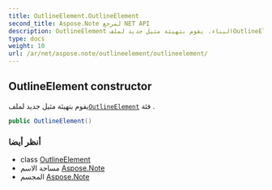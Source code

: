```yaml
---
title: OutlineElement.OutlineElement
second_title: Aspose.Note لمرجع NET API
description: OutlineElement البناء. يقوم بتهيئة مثيل جديد لملفOutlineElement فئة .
type: docs
weight: 10
url: /ar/net/aspose.note/outlineelement/outlineelement/
---
```

## OutlineElement constructor

يقوم بتهيئة مثيل جديد لملف[`OutlineElement`](../) فئة .

```csharp
public OutlineElement()
```

### أنظر أيضا

* class [OutlineElement](../)
* مساحة الاسم [Aspose.Note](../../outlineelement/)
* المجسم [Aspose.Note](../../../)


